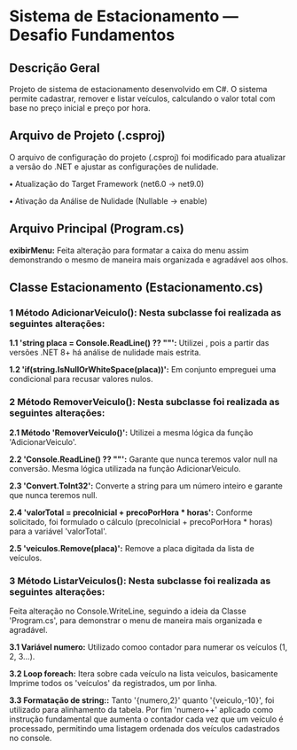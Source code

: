 # Sistema de Estacionamento — Desafio Fundamentos

## Descrição Geral

Projeto de sistema de estacionamento desenvolvido em C#.
O sistema permite cadastrar, remover e listar veículos, calculando o valor total com base no preço inicial e preço por hora.

## Arquivo de Projeto (.csproj)

O arquivo de configuração do projeto (.csproj) foi modificado para atualizar a versão do .NET e ajustar as configurações de nulidade.

**•** Atualização do Target Framework (net6.0 → net9.0)

**•** Ativação da Análise de Nulidade (Nullable → enable)

## Arquivo Principal (Program.cs)


**exibirMenu:** Feita alteração para formatar a caixa do menu assim demonstrando o mesmo de maneira mais organizada e agradável aos olhos.


## Classe Estacionamento (Estacionamento.cs)

### 1 Método AdicionarVeiculo(): Nesta subclasse foi realizada as seguintes alterações:

  **1.1 'string placa = Console.ReadLine() ?? ""':** Utilizei , pois a partir das versões .NET 8+ há análise de nulidade mais estrita.

  **1.2 'if(string.IsNullOrWhiteSpace(placa))':** Em conjunto empreguei uma condicional para recusar valores nulos.



### 2 Método RemoverVeiculo(): Nesta subclasse foi realizada as seguintes alterações:


  **2.1 Método 'RemoverVeiculo()':** Utilizei a mesma lógica da função 'AdicionarVeiculo'.

  **2.2 'Console.ReadLine() ?? ""':** Garante que nunca teremos valor null na conversão. Mesma lógica utilizada na função AdicionarVeiculo.

  **2.3 'Convert.ToInt32':** Converte a string para um número inteiro e garante que nunca teremos null.

  **2.4 'valorTotal = precoInicial + precoPorHora * horas':** Conforme solicitado, foi formulado o cálculo (precoInicial + precoPorHora * horas) para a variável 'valorTotal'.

  **2.5 'veiculos.Remove(placa)':** Remove a placa digitada da lista de veículos.



### 3 Método ListarVeiculos(): Nesta subclasse foi realizada as seguintes alterações:
 Feita alteração no Console.WriteLine, seguindo a ideia da Classe 'Program.cs', para demonstrar o menu de maneira mais organizada e agradável.

  **3.1 Variável numero:** Utilizado comoo contador para numerar os veículos (1, 2, 3...).

  **3.2 Loop foreach:** Itera sobre cada veículo na lista veiculos, basicamente Imprime todos os 'veículos' da registrados, um por linha.

  **3.3 Formatação de string::** Tanto '{numero,2}' quanto '{veiculo,-10}', foi utilizado para alinhamento da tabela. Por fim 'numero++' aplicado como instrução fundamental que aumenta o contador cada vez que um veículo é processado, permitindo uma listagem ordenada dos veículos cadastrados no console.


